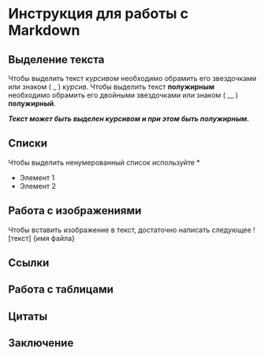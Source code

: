 # Инструкция для работы с Markdown

## Выделение текста

Чтобы выделить текст *курсивом* необходимо обрамить его звездочками или знаком ( _ ) _курсив_.
Чтобы выделить текст **полужирным** необходимо обрамить его двойными звездочками или знаком ( __ ) __полужирный__.

*__Текст может быть выделен курсивом и при этом быть полужирным.__*
## Списки

Чтобы выделить ненумерованный список используйте *
* Элемент 1
* Элемент 2

## Работа с изображениями
Чтобы вставить изображение в текст, достаточно написать следующее ! [текст] {имя файла}

## Ссылки

## Работа с таблицами

## Цитаты

## Заключение